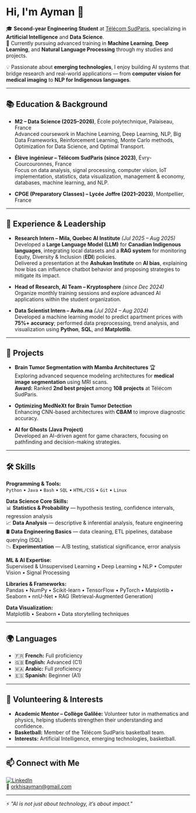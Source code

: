 # Hi, I'm Ayman 👋  

🎓 **Second-year Engineering Student** at [Télécom SudParis](https://www.telecom-sudparis.eu/en/), specializing in **Artificial Intelligence** and **Data Science**.  
📍 Currently pursuing advanced training in **Machine Learning**, **Deep Learning**, and **Natural Language Processing** through my studies and projects.  

💡 Passionate about **emerging technologies**, I enjoy building AI systems that bridge research and real-world applications — from **computer vision for medical imaging** to **NLP for Indigenous languages**.  

---

## 📚 Education & Background

- **M2 – Data Science (2025–2026)**, École polytechnique, Palaiseau, France  
  Advanced coursework in Machine Learning, Deep Learning, NLP, Big Data Frameworks, Reinforcement Learning, Monte Carlo methods, Optimization for Data Science, and Optimal Transport.

- **Élève ingénieur – Télécom SudParis (since 2023)**, Évry-Courcouronnes, France  
  Focus on data analysis, signal processing, computer vision, IoT implementation, statistics, data visualization, management & economy, databases, machine learning, and NLP.

- **CPGE (Preparatory Classes) – Lycée Joffre (2021–2023)**, Montpellier, France  

---

## 💼 Experience & Leadership  

- **Research Intern – Mila, Quebec AI Institute** *(Jul 2025 – Aug 2025)*  
  Developed a **Large Language Model (LLM)** for **Canadian Indigenous languages**, integrating local datasets and a **RAG system** for monitoring Equity, Diversity & Inclusion (**EDI**) policies.  
  Delivered a presentation at the **Ashukan Institute** on **AI bias**, explaining how bias can influence chatbot behavior and proposing strategies to mitigate its impact.

- **Head of Research, AI Team – Kryptosphere** *(since Dec 2024)*  
  Organize monthly training sessions and explore advanced AI applications within the student organization.

- **Data Scientist Intern – Avito.ma** *(Jul 2024 – Aug 2024)*  
  Developed a machine learning model to predict apartment prices with **75%+ accuracy**; performed data preprocessing, trend analysis, and visualization using **Python**, **SQL**, and **Matplotlib**.

---

## 🔬 Projects  

- **Brain Tumor Segmentation with Mamba Architectures** 🏆  
  Exploring advanced sequence modeling architectures for **medical image segmentation** using MRI scans.  
  **Award:** Ranked **2nd best project** among **108 projects** at Télécom SudParis.  

- **Optimizing MedNeXt for Brain Tumor Detection**  
  Enhancing CNN-based architectures with **CBAM** to improve diagnostic accuracy.  

- **AI for Ghosts (Java Project)**  
  Developed an AI-driven agent for game characters, focusing on pathfinding and decision-making strategies.

---

## 🛠 Skills  

**Programming & Tools:**  
`Python` • `Java` • `Bash` • `SQL` • `HTML/CSS` • `Git` • `Linux`  

**Data Science Core Skills:**  
📊 **Statistics & Probability** — hypothesis testing, confidence intervals, regression analysis  
📈 **Data Analysis** — descriptive & inferential analysis, feature engineering  
🛢 **Data Engineering Basics** — data cleaning, ETL pipelines, database querying (SQL)  
📉 **Experimentation** — A/B testing, statistical significance, error analysis  

**ML & AI Expertise:**  
Supervised & Unsupervised Learning • Deep Learning • NLP • Computer Vision • Signal Processing  

**Libraries & Frameworks:**  
Pandas • NumPy • Scikit-learn • TensorFlow • PyTorch • Matplotlib • Seaborn • nnU-Net • RAG (Retrieval-Augmented Generation)  

**Data Visualization:**  
Matplotlib • Seaborn • Data storytelling techniques  

---

## 🌍 Languages  

- 🇫🇷 **French:** Full proficiency  
- 🇬🇧 **English:** Advanced (C1)  
- 🇲🇦 **Arabic:** Full proficiency  
- 🇪🇸 **Spanish:** Beginner (A1)  

---

## 🙌 Volunteering & Interests  

- **Academic Mentor – Collège Galilée:** Volunteer tutor in mathematics and physics, helping students strengthen their understanding and confidence.  
- **Basketball:** Member of the Télécom SudParis basketball team.  
- **Interests:** Artificial Intelligence, emerging technologies, basketball.

---

## 📫 Connect with Me  

[![LinkedIn](https://img.shields.io/badge/LinkedIn-Profile-blue?logo=linkedin)](https://www.linkedin.com/in/ayman-orkhis/)  
📧 [orkhisayman@gmail.com](mailto:orkhisayman@gmail.com)  

---

⚡ *"AI is not just about technology, it’s about impact."*


